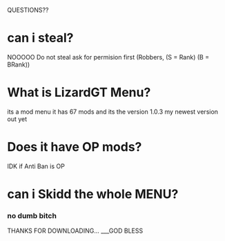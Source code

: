 QUESTIONS??
# can i steal?
NOOOOO Do not steal ask for permision first (Robbers, (S = Rank) (B = BRank))
# What is LizardGT Menu?

its a mod menu it has 67 mods and its the version 1.0.3 my newest version out yet

# Does it have OP mods?

IDK if Anti Ban is OP

# can i Skidd the whole MENU?
### no dumb bitch


THANKS FOR DOWNLOADING...
___GOD BLESS